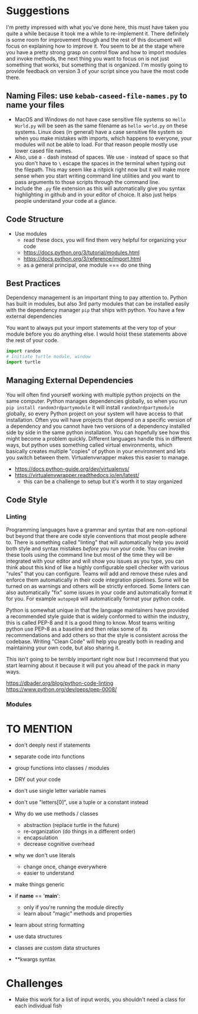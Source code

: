 # Suggestions

I'm pretty impressed with what you've done here, this must have taken you quite a while because it took me a while to re-implement it. There definitely is some room for improvement though and the rest of this document will focus on explaining how to improve it.
You seem to be at the stage where you have a pretty strong grasp on control flow and how to import modules and invoke methods, the next thing you want to focus on is not just something that works, but something that is organized.
I'm mostly going to provide feedback on version 3 of your script since you have the most code there.

## Naming Files: use `kebab-caseed-file-names.py` to name your files

- MacOS and Windows do not have case sensitive file systems so `Hello World.py` will be seen as the same filename as `hello world.py` on these systems. Linux does (in general) have a case sensitive file system so when you make mistakes with imports, which happens to everyone, your modules will not be able to load. For that reason people mostly use lower cased file names.
- Also, use a `-` dash instead of spaces. We use `-` instead of space so that you don't have to `\` escape the spaces in the terminal when typing out the filepath. This may seem like a nitpick right now but it will make more sense when you start writing command line utilities and you want to pass arguments to those scripts through the command line.
- Include the `.py` file extension as this will automatically give you syntax highlighting in github and in your editor of choice. It also just helps people understand your code at a glance.

## Code Structure

- Use modules
  - read these docs, you will find them very helpful for organizing your code
  - https://docs.python.org/3/tutorial/modules.html
  - https://docs.python.org/3/reference/import.html
  - as a general principal, one module === do one thing

## Best Practices

Dependency management is an important thing to pay attention to. Python has built in modules, but also 3rd party modules that can be installed easily with the dependency manager `pip` that ships with python. You have a few external dependencies

You want to always put your import statements at the very top of your module before you do anything else. I would hoist these statements above the rest of your code.

```python
import random
# Initiate turtle module, window
import turtle
```

## Managing External Dependencies

You will often find yourself working with multiple python projects on the same computer. Python manages dependencies globally, so when you run `pip install random3rdpartymodule` it will install `random3rdpartymodule` globally, so every Python project on your system will have access to that installation. Often you will have projects that depend on a specific version of a dependency and you cannot have two versions of a dependency installed side by side in the same python installation. You can hopefully see how this might become a problem quickly. Different languages handle this in different ways, but python uses something called virtual environments, which basically creates multiple "copies" of python in your environment and lets you switch between them. Virtualenvwrapper makes this easier to manage.

- https://docs.python-guide.org/dev/virtualenvs/
- https://virtualenvwrapper.readthedocs.io/en/latest/
  - this can be a challenge to setup but it's worth it to stay organized

## Code Style

### Linting

Programming languages have a grammar and syntax that are non-optional but beyond that there are code style conventions that most people adhere to. There is something called "linting" that will automatically help you avoid both style and syntax mistakes _before_ you run your code. You can invoke these tools using the command line but most of the time they will be integrated with your editor and will show you issues as you type, you can think about this kind of like a highly configurable spell checker with various "rules" that you can configure. Teams will add and remove these rules and enforce them automatically in their code integration pipelines. Some will be turned on as warnings and others will be strictly enforced. Some linters can also automatically "fix" some issues in your code and automatically format it for you. For example `autopep8` will automatically format your python code.

Python is somewhat unique in that the language maintainers have provided a recommended style guide that is widely conformed to within the industry, this is called PEP-8 and it is a good thing to know. Most teams writing python use PEP-8 as a baseline and then relax some of its recommendations and add others so that the style is consistent across the codebase. Writing "Clean Code" will help you greatly both in reading and maintaining your own code, but also sharing it.

This isn't going to be terribly important right now but I recommend that you start learning about it because it will put you ahead of the pack in many ways.

https://dbader.org/blog/python-code-linting
https://www.python.org/dev/peps/pep-0008/

### Modules

# TO MENTION

- don't deeply nest if statements
- separate code into functions
- group functions into classes / modules
- DRY out your code
- don't use single letter variable names
- don't use "letters[0]", use a tuple or a constant instead

- Why do we use methods / classes

  - abstraction (replace turtle in the future)
  - re-organization (do things in a different order)
  - encapsulation
  - decrease cognitive overhead

- why we don't use literals

  - change once, change everywhere
  - easier to understand

- make things generic

- if __name__ == '__main__':
  - only if you're running the module directly
  - learn about "magic" methods and properties

- learn about string formatting
- use data structures
- classes are custom data structures
- **kwargs syntax

# Challenges

- Make this work for a list of input words, you shouldn't need a class for each individual fish
